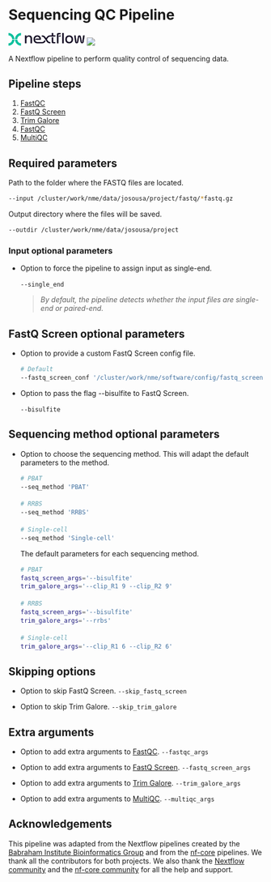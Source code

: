 # Sequencing QC Pipeline

<img width="30%" src="https://raw.githubusercontent.com/nextflow-io/trademark/master/nextflow-logo-bg-light.png" />
<img width="30%" src="https://tower.nf/assets/nf-tower-black.svg" />

A Nextflow pipeline to perform quality control of sequencing data.

## Pipeline steps
1. [FastQC](https://www.bioinformatics.babraham.ac.uk/projects/fastqc/)
2. [FastQ Screen](https://www.bioinformatics.babraham.ac.uk/projects/fastq_screen/)
3. [Trim Galore](https://www.bioinformatics.babraham.ac.uk/projects/trim_galore/)
4. [FastQC](https://www.bioinformatics.babraham.ac.uk/projects/fastqc/)
5. [MultiQC](https://multiqc.info/)

## Required parameters

Path to the folder where the FASTQ files are located.
``` bash
--input /cluster/work/nme/data/josousa/project/fastq/*fastq.gz
```

Output directory where the files will be saved.
``` bash
--outdir /cluster/work/nme/data/josousa/project
```

### Input optional parameters

- Option to force the pipeline to assign input as single-end.

    `--single_end`

    >_By default, the pipeline detects whether the input files are single-end or paired-end._

## FastQ Screen optional parameters

- Option to provide a custom FastQ Screen config file.
    ``` bash
    # Default
    --fastq_screen_conf '/cluster/work/nme/software/config/fastq_screen.conf'
    ```

- Option to pass the flag --bisulfite to FastQ Screen.

    `--bisulfite`

## Sequencing method optional parameters

- Option to choose the sequencing method. This will adapt the default parameters to the method.
    ``` bash
    # PBAT
    --seq_method 'PBAT'

    # RRBS
    --seq_method 'RRBS'

    # Single-cell
    --seq_method 'Single-cell'
    ```

    The default parameters for each sequencing method.

    ```bash
    # PBAT 
    fastq_screen_args='--bisulfite'
    trim_galore_args='--clip_R1 9 --clip_R2 9'

    # RRBS
    fastq_screen_args='--bisulfite'
    trim_galore_args='--rrbs'

    # Single-cell
    trim_galore_args='--clip_R1 6 --clip_R2 6'
    ```

## Skipping options
- Option to skip FastQ Screen. 
`--skip_fastq_screen`

- Option to skip Trim Galore. 
`--skip_trim_galore`


## Extra arguments
- Option to add extra arguments to [FastQC](https://www.bioinformatics.babraham.ac.uk/projects/fastqc/).
`--fastqc_args`

- Option to add extra arguments to [FastQ Screen](https://www.bioinformatics.babraham.ac.uk/projects/fastq_screen/).
`--fastq_screen_args`

- Option to add extra arguments to [Trim Galore](https://www.bioinformatics.babraham.ac.uk/projects/trim_galore/).
`--trim_galore_args`

- Option to add extra arguments to [MultiQC](https://multiqc.info/).
`--multiqc_args`

## Acknowledgements
This pipeline was adapted from the Nextflow pipelines created by the [Babraham Institute Bioinformatics Group](https://github.com/s-andrews/nextflow_pipelines) and from the [nf-core](https://nf-co.re/) pipelines. We thank all the contributors for both projects. We also thank the [Nextflow community](https://nextflow.slack.com/join) and the [nf-core community](https://nf-co.re/join) for all the help and support.

